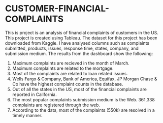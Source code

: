 # CUSTOMER-FINANCIAL-COMPLAINTS
This is project is an analysis of financial complaints of customers in the US. This project is created using Tableau. The dataset for this project has been downloaded from Kaggle. I have analysed columns such as complaints submitted, products, issues, response time, states, company, and submission medium. The results from the dashboard show the following:
1) Maximum complaints are recieved in the month of March.
2) Maximum complaints are related to the mortgage.
3) Most of the complaints are related to loan related issues. 
4) Wells Fargo & Company, Bank of America, Equifax, JP Morgan Chase & Co have the highest complaint counts in the database.
5) Out of all the states in the US, most of the financial complaints are reported in California.
6) The most popular complaints submission medium is the Web. 361,338 complaints are registered through the web.
7) According to the data, most of the complaints (550k) are resolved in a timely manner. 

